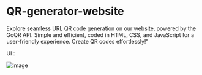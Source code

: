 # QR-generator-website
Explore seamless URL QR code generation on our website, powered by the GoQR API. Simple and efficient, coded in HTML, CSS, and JavaScript for a user-friendly experience. Create QR codes effortlessly!"

UI :

![image](https://github.com/user-attachments/assets/09ce2889-930b-4d94-b1ab-ad638b15ab38)

